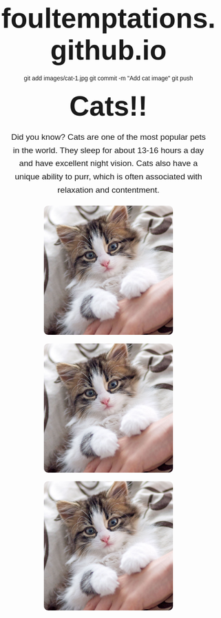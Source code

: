 # foultemptations.github.io
<!DOCTYPE html>
<html lang="en">
<head>
    <meta charset="UTF-8">
    <meta name="viewport" content="width=device-width, initial-scale=1.0">
    <title>Cats!!</title>
    <style>
        body {
            text-align: center;
            font-family: Arial, sans-serif;
            margin: 0;
            padding: 0;
        }
        h1 {
            font-size: 4rem;
            margin: 20px 0;
        }
        p {
            font-size: 1.2rem;
            margin: 20px;
            line-height: 1.6;
        }
        .cat-images {
            display: flex;
            flex-wrap: wrap;
            justify-content: center;
            gap: 20px;
            margin: 20px;
        }
        .cat-images img {
            max-width: 300px;
            height: auto;
            border-radius: 10px;
        }
    </style>
</head>
<body>
    git add images/cat-1.jpg
git commit -m "Add cat image"
git push
    <h1>Cats!!</h1>
    <p>Did you know? Cats are one of the most popular pets in the world. They sleep for about 13-16 hours a day and have excellent night vision. Cats also have a unique ability to purr, which is often associated with relaxation and contentment.</p>
    <div class="cat-images">
        <img src="cat-1.jpg" alt="A cute cat">
        <img src="cat-1.jpg" alt="Another cute cat">
        <img src="cat-1.jpg" alt="Yet another cute cat">
    </div>
</body>
</html>

